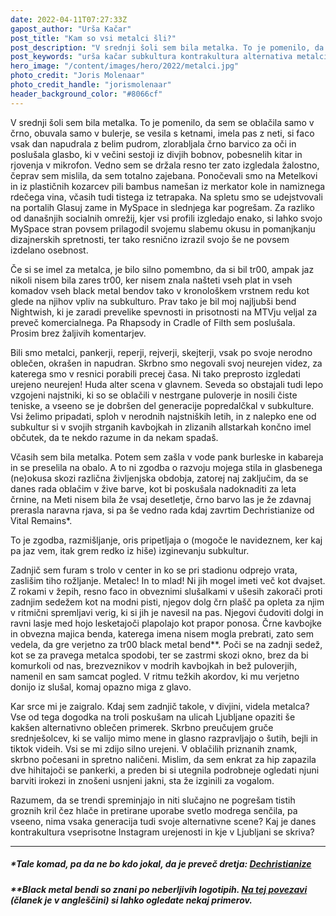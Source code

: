 ```yaml
---
date: 2022-04-11T07:27:33Z
gapost_author: "Urša Kačar"
post_title: "Kam so vsi metalci šli?"
post_description: "V srednji šoli sem bila metalka. To je pomenilo, da sem se oblačila samo v črno, obuvala samo v bulerje, se vesila s ketnami, imela pas z neti, si faco vsak dan napudrala z belim pudrom, zlorabljala črno barvico za oči in poslušala glasbo, ki v večini sestoji iz divjih bobnov, pobesnelih kitar in rjovenja v mikrofon."
post_keywords: "urša kačar subkultura kontrakultura alternativa metalci pankerji metal punk rock"
hero_image: "/content/images/hero/2022/metalci.jpg"
photo_credit: "Joris Molenaar"
photo_credit_handle: "jorismolenaar"
header_background_color: "#8066cf"
---
```


V srednji šoli sem bila metalka. To je pomenilo, da sem se oblačila samo v črno, obuvala samo v bulerje, se vesila s ketnami, imela pas z neti, si faco vsak dan napudrala z belim pudrom, zlorabljala črno barvico za oči in poslušala glasbo, ki v večini sestoji iz divjih bobnov, pobesnelih kitar in rjovenja v mikrofon. Vedno sem se držala resno ter zato izgledala žalostno, čeprav sem mislila, da sem totalno zajebana. Ponočevali smo na Metelkovi in iz plastičnih kozarcev pili bambus namešan iz merkator kole in namiznega rdečega vina, včasih tudi tistega iz tetrapaka. Na spletu smo se udejstvovali na portalih Glasuj zame in MySpace in slednjega kar pogrešam. Za razliko od današnjih socialnih omrežij, kjer vsi profili izgledajo enako, si lahko svojo MySpace stran povsem prilagodil svojemu slabemu okusu in pomanjkanju dizajnerskih spretnosti, ter tako resnično izrazil svojo še ne povsem izdelano osebnost.

Če si se imel za metalca, je bilo silno pomembno, da si bil tr00, ampak jaz nikoli nisem bila zares tr00, ker nisem znala našteti vseh plat in vseh komadov vseh black metal bendov tako v kronološkem vrstnem redu kot glede na njihov vpliv na subkulturo. Prav tako je bil moj najljubši bend Nightwish, ki je zaradi prevelike spevnosti in prisotnosti na MTVju veljal za preveč komercialnega. Pa Rhapsody in Cradle of Filth sem poslušala. Prosim brez žaljivih komentarjev.

Bili smo metalci, pankerji, reperji, rejverji, skejterji, vsak po svoje nerodno oblečen, okrašen in napudran. Skrbno smo negovali svoj neurejen videz, za katerega smo v resnici porabili precej časa. Ni tako preprosto izgledati urejeno neurejen! Huda alter scena v glavnem. Seveda so obstajali tudi lepo vzgojeni najstniki, ki so se oblačili v nestrgane puloverje in nosili čiste teniske, a vseeno se je dobršen del generacije popredalčkal v subkulture. Vsi želimo pripadati, sploh v nerodnih najstniških letih, in z nalepko ene od subkultur si v svojih strganih kavbojkah in zlizanih allstarkah končno imel občutek, da te nekdo razume in da nekam spadaš.

Včasih sem bila metalka. Potem sem zašla v vode pank burleske in kabareja in se preselila na obalo. A to ni zgodba o razvoju mojega stila in glasbenega (ne)okusa skozi različna življenjska obdobja, zatorej naj zaključim, da se danes rada oblačim v žive barve, kot bi poskušala nadoknaditi za leta črnine, na Meti nisem bila že vsaj desetletje, črno barvo las je že zdavnaj prerasla naravna rjava, si pa še vedno rada kdaj zavrtim Dechristianize od Vital Remains\*.

To je zgodba, razmišljanje, oris pripetljaja o (mogoče le navideznem, ker kaj pa jaz vem, itak grem redko iz hiše) izginevanju subkultur.

Zadnjič sem furam s trolo v center in ko se pri stadionu odprejo vrata, zaslišim tiho rožljanje. Metalec! In to mlad! Ni jih mogel imeti več kot dvajset. Z rokami v žepih, resno faco in obveznimi slušalkami v ušesih zakorači proti zadnjim sedežem kot na modni pisti, njegov dolg črn plašč pa opleta za njim v ritmični spremljavi verig, ki si jih je navesil na pas. Njegovi čudoviti dolgi in ravni lasje med hojo lesketajoči plapolajo kot prapor ponosa. Črne kavbojke in obvezna majica benda, katerega imena nisem mogla prebrati, zato sem vedela, da gre verjetno za tr00 black metal bend\*\*. Poči se na zadnji sedež, kot se za pravega metalca spodobi, ter se zastrmi skozi okno, brez da bi komurkoli od nas, brezveznikov v modrih kavbojkah in bež puloverjih, namenil en sam samcat pogled. V ritmu težkih akordov, ki mu verjetno donijo iz slušal, komaj opazno miga z glavo.

Kar srce mi je zaigralo. Kdaj sem zadnjič takole, v divjini, videla metalca? Vse od tega dogodka na troli poskušam na ulicah Ljubljane opaziti še kakšen alternativno oblečen primerek. Skrbno preučujem gruče srednješolcev, ki se valijo mimo mene in glasno razpravljajo o šutih, bejli in tiktok videih. Vsi se mi zdijo silno urejeni. V oblačilih priznanih znamk, skrbno počesani in spretno naličeni. Mislim, da sem enkrat za hip zapazila dve hihitajoči se pankerki, a preden bi si utegnila podrobneje ogledati njuni barviti irokezi in znošeni usnjeni jakni, sta že izginili za vogalom.

Razumem, da se trendi spreminjajo in niti slučajno ne pogrešam tistih groznih kril čez hlače in pretirane uporabe svetlo modrega senčila, pa vseeno, nima vsaka generacija tudi svoje alternativne scene? Kaj je danes kontrakultura vseprisotne Instagram urejenosti in kje v Ljubljani se skriva?

---

##### \*Tale komad, pa da ne bo kdo jokal, da je preveč dretja: <span style="color:#29aec7">[Dechristianize](https://www.youtube.com/watch?v=FkP3ktcmNUw)</span>

##### \*\*Black metal bendi so znani po neberljivih logotipih. <span style="color:#29aec7">[Na tej povezavi](https://www.nme.com/photos/31-illegible-black-metal-band-logos-1435801)</span> (članek je v angleščini) si lahko ogledate nekaj primerov.
